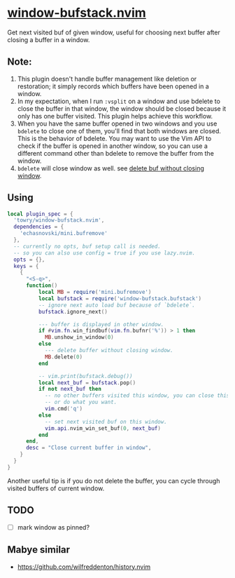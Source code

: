 # [window-bufstack.nvim](https://github.com/towry/window-bufstack.nvim)

Get next visited buf of given window, useful for choosing next buffer after closing a
buffer in a window.

## Note:

1. This plugin doesn't handle buffer management like deletion or restoration; it simply records which buffers have been opened in a window.
2. In my expectation, when I run `:vsplit` on a window and use bdelete to close the buffer in that window, the window should be closed because it only has one buffer visited. This plugin helps achieve this workflow.
3. When you have the same buffer opened in two windows and you use `bdelete` to close one of them, you'll find that both windows are closed. This is the behavior of bdelete. You may want to use the Vim API to check if the buffer is opened in another window, so you can use a different command other than bdelete to remove the buffer from the window.
4. `bdelete` will close window as well. see [delete buf without closing window](https://vim.fandom.com/wiki/Deleting_a_buffer_without_closing_the_window).

## Using

```lua
local plugin_spec = {
  'towry/window-bufstack.nvim',
  dependencies = {
    'echasnovski/mini.bufremove'
  },
  -- currently no opts, buf setup call is needed.
  -- so you can also use config = true if you use lazy.nvim.
  opts = {},
  keys = {
    {
      "<S-q>",
      function()
          local MB = require('mini.bufremove')
          local bufstack = require('window-bufstack.bufstack')
          -- ignore next auto load buf because of `bdelete`.
          bufstack.ignore_next()

          --- buffer is displayed in other window.
          if #vim.fn.win_findbuf(vim.fn.bufnr('%')) > 1 then
            MB.unshow_in_window(0)
          else
            --- delete buffer without closing window.
            MB.delete(0)
          end

          -- vim.print(bufstack.debug())
          local next_buf = bufstack.pop()
          if not next_buf then
            -- no other buffers visited this window, you can close this window
            -- or do what you want.
            vim.cmd('q')
          else
            -- set next visited buf on this window.
            vim.api.nvim_win_set_buf(0, next_buf)
          end
      end,
      desc = "Close current buffer in window",
    }
  }
}
```

Another useful tip is if you do not delete the buffer, you can cycle through
visited buffers of current window.

## TODO

- [ ] mark window as pinned?

## Mabye similar

- https://github.com/wilfreddenton/history.nvim

